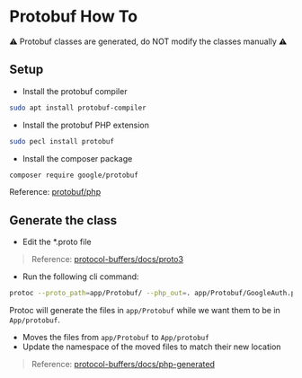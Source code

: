 # Protobuf How To

⚠️ Protobuf classes are generated, do NOT modify the classes manually ⚠️

## Setup

- Install the protobuf compiler

```sh
sudo apt install protobuf-compiler
```

- Install the protobuf PHP extension

```sh
sudo pecl install protobuf
```

- Install the composer package

```sh
composer require google/protobuf
```

Reference: [protobuf/php](https://github.com/protocolbuffers/protobuf/tree/main/php)

## Generate the class

- Edit the *.proto file

>Reference: [protocol-buffers/docs/proto3](https://developers.google.com/protocol-buffers/docs/proto3)

- Run the following cli command:

```bash
protoc --proto_path=app/Protobuf/ --php_out=. app/Protobuf/GoogleAuth.proto
```

Protoc will generate the files in `app/Protobuf` while we want them to be in `App/protobuf`.

- Moves the files from `app/Protobuf` to `App/protobuf`
- Update the namespace of the moved files to match their new location

>Reference: [protocol-buffers/docs/php-generated](https://developers.google.com/protocol-buffers/docs/reference/php-generated#invocation)
